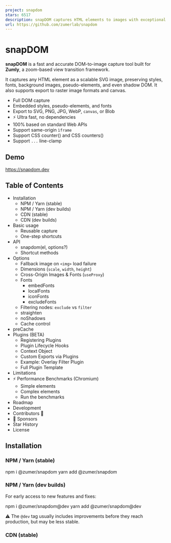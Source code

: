 ```yaml
---
project: snapdom
stars: 6517
description: snapDOM captures HTML elements to images with exceptional speed and accuracy.
url: https://github.com/zumerlab/snapdom
---
```


snapDOM
=======

**snapDOM** is a fast and accurate DOM-to-image capture tool built for **Zumly**, a zoom-based view transition framework.

It captures any HTML element as a scalable SVG image, preserving styles, fonts, background images, pseudo-elements, and even shadow DOM. It also supports export to raster image formats and canvas.

-   Full DOM capture
-   Embedded styles, pseudo-elements, and fonts
-   Export to SVG, PNG, JPG, WebP, `canvas`, or Blob
-   ⚡ Ultra fast, no dependencies
-   100% based on standard Web APIs
-   Support same-origin `ìframe`
-   Support CSS counter() and CSS counters()
-   Support `...` line-clamp

Demo
----

https://snapdom.dev

Table of Contents
-----------------

-   Installation
    -   NPM / Yarn (stable)
    -   NPM / Yarn (dev builds)
    -   CDN (stable)
    -   CDN (dev builds)
-   Basic usage
    -   Reusable capture
    -   One-step shortcuts
-   API
    -   snapdom(el, options?)
    -   Shortcut methods
-   Options
    -   Fallback image on `<img>` load failure
    -   Dimensions (`scale`, `width`, `height`)
    -   Cross-Origin Images & Fonts (`useProxy`)
    -   Fonts
        -   embedFonts
        -   localFonts
        -   iconFonts
        -   excludeFonts
    -   Filtering nodes: `exclude` vs `filter`
    -   straighten
    -   noShadows
    -   Cache control
-   preCache
-   Plugins (BETA)
    -   Registering Plugins
    -   Plugin Lifecycle Hooks
    -   Context Object
    -   Custom Exports via Plugins
    -   Example: Overlay Filter Plugin
    -   Full Plugin Template
-   Limitations
-   ⚡ Performance Benchmarks (Chromium)
    -   Simple elements
    -   Complex elements
    -   Run the benchmarks
-   Roadmap
-   Development
-   Contributors 🙌
-   💖 Sponsors
-   Star History
-   License

Installation
------------

### NPM / Yarn (stable)

npm i @zumer/snapdom
yarn add @zumer/snapdom

### NPM / Yarn (dev builds)

For early access to new features and fixes:

npm i @zumer/snapdom@dev
yarn add @zumer/snapdom@dev

⚠️ The `@dev` tag usually includes improvements before they reach production, but may be less stable.

### CDN (stable)

<!-- Minified UMD build -->
<script src\="https://unpkg.com/@zumer/snapdom/dist/snapdom.min.js"\></script\>

<!-- ES Module build -->
<script type\="module"\>
  import { snapdom } from "https://unpkg.com/@zumer/snapdom/dist/snapdom.mjs";
</script\>

### CDN (dev builds)

<!-- Minified UMD build (dev) -->
<script src\="https://unpkg.com/@zumer/snapdom@dev/dist/snapdom.min.js"\></script\>

<!-- ES Module build (dev) -->
<script type\="module"\>
  import { snapdom } from "https://unpkg.com/@zumer/snapdom@dev/dist/snapdom.mjs";
</script\>

Basic usage
-----------

### Reusable capture

const el \= document.querySelector('#target');
const result \= await snapdom(el);

const img \= await result.toPng();
document.body.appendChild(img);

await result.download({ format: 'jpg', filename: 'my-capture' });

### One-step shortcuts

const el \= document.querySelector('#target');
const png \= await snapdom.toPng(el);
document.body.appendChild(png);

const blob \= await snapdom.toBlob(el);

API
---

### `snapdom(el, options?)`

Returns an object with reusable export methods:

{
  url: string;
  toRaw(): string;
  toImg(): Promise<HTMLImageElement\>; // deprecated 
  toSvg(): Promise<HTMLImageElement\>;
  toCanvas(): Promise<HTMLCanvasElement\>;
  toBlob(options?): Promise<Blob\>;
  toPng(options?): Promise<HTMLImageElement\>;
  toJpg(options?): Promise<HTMLImageElement\>;
  toWebp(options?): Promise<HTMLImageElement\>;
  download(options?): Promise<void\>;
}

### Shortcut methods

Method

Description

`snapdom.toImg(el, options?)`

Returns an SVG `HTMLImageElement` (deprecated)

`snapdom.toSvg(el, options?)`

Returns an SVG `HTMLImageElement`

`snapdom.toCanvas(el, options?)`

Returns a `Canvas`

`snapdom.toBlob(el, options?)`

Returns an SVG or raster `Blob`

`snapdom.toPng(el, options?)`

Returns a PNG image

`snapdom.toJpg(el, options?)`

Returns a JPG image

`snapdom.toWebp(el, options?)`

Returns a WebP image

`snapdom.download(el, options?)`

Triggers a download

Options
-------

> ✅ **Note:** Style compression is now always on internally. The `compress` option has been removed.

All capture methods accept an `options` object:

Option

Type

Default

Description

`fast`

boolean

`true`

Skips small idle delays for faster results

`embedFonts`

boolean

`false`

Inlines non-icon fonts (icon fonts always on)

`localFonts`

array

`[]`

Local fonts `{ family, src, weight?, style? }`

`iconFonts`

string|RegExp|Array

`[]`

Extra icon font matchers

`excludeFonts`

object

`{}`

Exclude families/domains/subsets during embedding

`scale`

number

`1`

Output scale multiplier

`dpr`

number

`devicePixelRatio`

Device pixel ratio

`width`

number

\-

Output width

`height`

number

\-

Output height

`backgroundColor`

string

`"#fff"`

Fallback color for JPG/WebP

`quality`

number

`1`

Quality for JPG/WebP (0 to 1)

`useProxy`

string

`''`

Proxy base for CORS fallbacks

`type`

string

`svg`

Default Blob type (`svg`|`png`|`jpg`|`webp`)

`exclude`

string\[\]

\-

CSS selectors to exclude

`excludeMode`

`"hide"`|`"remove"`

`"hide"`

How `exclude` is applied

`filter`

function

\-

Custom predicate `(el) => boolean`

`filterMode`

`"hide"`|`"remove"`

`"hide"`

How `filter` is applied

`cache`

string

`"soft"`

`disabled` | `soft` | `auto` | `full`

`placeholders`

boolean

`true`

Show placeholders for images/CORS iframes

`fallbackURL`

string | function

\-

Fallback image for `<img>` load failure

`straighten`

boolean

`false`

Straightens the root: removes `translate/rotate` but preserves `scale/skew`, producing a flat, reusable capture

`noShadows`

boolean

`false`

Do not expand the root’s bounding box for shadows/blur/outline, and strip those visual effects from the cloned root

### Fallback image on `<img>` load failure

Provide a default image for failed `<img>` loads. You can pass a fixed URL or a callback that receives measured dimensions and returns a URL (handy to generate dynamic placeholders).

// 1) Fixed URL fallback
await snapdom.toSvg(element, {
  fallbackURL: '/images/fallback.png'
});

// 2) Dynamic placeholder via callback
await snapdom.toSvg(element, {
  fallbackURL: ({ width: 300, height: 150 }) \=>
    \`https://placehold.co/${width}x${height}\`
});

// 3) With proxy (if your fallback host has no CORS)
await snapdom.toSvg(element, {
  fallbackURL: ({ width \= 300, height \= 150 }) \=>
    \`https://dummyimage.com/${width}x${height}/cccccc/666.png&text=img\`,
  useProxy: 'https://proxy.corsfix.com/?'
});

Notes:

-   If the fallback image also fails to load, snapDOM replaces the `<img>` with a placeholder block preserving width/height.
-   Width/height used by the callback are gathered from the original element (dataset, style/attrs, etc.) when available.

### Dimensions (`scale`, `width`, `height`)

-   If `scale` is provided, it **takes precedence** over `width`/`height`.
-   If only `width` is provided, height scales proportionally (and vice versa).
-   Providing both `width` and `height` forces an exact size (may distort).

### Cross-Origin Images & Fonts (`useProxy`)

By default snapDOM tries `crossOrigin="anonymous"` (or `use-credentials` for same-origin). If an asset is CORS-blocked, you can set `useProxy` to a prefix URL that forwards the actual `src`:

await snapdom.toPng(el, {
  useProxy: 'https://proxy.corsfix.com/?' // Note: Any cors proxy could be used 'https://proxy.corsfix.com/?'
});

-   The proxy is only used as a **fallback**; same-origin and CORS-enabled assets skip it.

### Fonts

#### `embedFonts`

When `true`, snapDOM embeds **non-icon** `@font-face` rules detected as used within the captured subtree. Icon fonts (Font Awesome, Material Icons, etc.) are embedded **always**.

#### `localFonts`

If you serve fonts yourself or have data URLs, you can declare them here to avoid extra CSS discovery:

await snapdom.toPng(el, {
  embedFonts: true,
  localFonts: \[
    { family: 'Inter', src: '/fonts/Inter-Variable.woff2', weight: 400, style: 'normal' },
    { family: 'Inter', src: '/fonts/Inter-Italic.woff2', style: 'italic' }
  \]
});

#### `iconFonts`

Add custom icon families (names or regex matchers). Useful for private icon sets:

await snapdom.toPng(el, {
  iconFonts: \['MyIcons', /^(Remix|Feather) Icons?$/i\]
});

#### `excludeFonts`

Skip specific non-icon fonts to speed up capture or avoid unnecessary downloads.

await snapdom.toPng(el, {
  embedFonts: true,
  excludeFonts: {
    families: \['Noto Serif', 'SomeHeavyFont'\],     // skip by family name
    domains: \['fonts.gstatic.com', 'cdn.example'\], // skip by source host
    subsets: \['cyrillic-ext'\]                      // skip by unicode-range subset tag
  }
});

_Notes_

-   `excludeFonts` only applies to **non-icon** fonts. Icon fonts are always embedded.
-   Matching is case-insensitive for `families`. Hosts are matched by substring against the resolved URL.

#### Filtering nodes: `exclude` vs `filter`

-   `exclude`: remove by **selector**.
-   `excludeMode`: `hide` applies `visibility:hidden` CSS rule on excluded nodes and the layout remains as the original. `remove` do not clone excluded nodes at all.
-   `filter`: advanced predicate per element (return `false` to drop).
-   `filterMode`: `hide` applies `visibility:hidden` CSS rule on filtered nodes and the layout remains as the original. `remove` do not clone filtered nodes at all.

**Example: filter out elements with `display:none`:**

/\*\*
 \* Example filter: skip elements with display:none
 \* @param {Element} el
 \* @returns {boolean} true = keep, false = exclude
 \*/
function filterHidden(el) {
  const cs \= window.getComputedStyle(el);
  if (cs.display \=== 'none') return false;
  return true;
}

await snapdom.toPng(document.body, { filter: filterHidden });

**Example with `exclude`:** remove banners or tooltips by selector

await snapdom.toPng(el, {
  exclude: \['.cookie-banner', '.tooltip', '\[data-test="debug"\]'\]
});

### Straighten

When capturing rotated or translated elements, you may want to **straighten** the root so the snapshot can be reused in another layout without inheriting those transforms.

-   **`straighten: true`**  
    Straightens the cloned root: **removes `translate` and `rotate`** but **keeps `scale/skew`** to preserve proportions.  
    The output is **flat, upright, and ready** to embed elsewhere.

### noShadows

-   **`noShadows: true`**  
    Prevents expanding the bounding box for shadows, blur, or outline on the root, and also strips `box-shadow`, `text-shadow`, `filter: blur()/drop-shadow()`, and `outline` from the cloned root.

> 💡 **Tip:** Using both (`straighten` + `noShadows`) produces a strict, minimal bounding box with no visual bleed.

**Example**

// Straighten and remove shadow bleed
await snapdom.toSvg(el, { straighten: true, noShadows: true });

Cache control
-------------

SnapDOM maintains internal caches for images, backgrounds, resources, styles, and fonts. You can control how they are cleared between captures using the `cache` option:

Mode

Description

`"disabled"`

No cache

`"soft"`

Clears session caches (`styleMap`, `nodeMap`, `styleCache`) _(default)_

`"auto"`

Minimal cleanup: only clears transient maps

`"full"`

Keeps all caches (nothing is cleared, maximum performance)

**Examples:**

// Use minimal but fast cache
await snapdom.toPng(el, { cache: 'auto' });

// Keep everything in memory between captures
await snapdom.toPng(el, { cache: 'full' });

// Force a full cleanup on every capture
await snapdom.toPng(el, { cache: 'disabled' });

`preCache()` – Optional helper
------------------------------

Preloads external resources to avoid first-capture stalls (helpful for big/complex trees).

import { preCache } from '@zumer/snapdom';

await preCache({
  root: document.body,
  embedFonts: true,
  localFonts: \[{ family: 'Inter', src: '/fonts/Inter.woff2', weight: 400 }\],
  useProxy: 'https://proxy.corsfix.com/?'
});

Plugins (BETA)
--------------

SnapDOM includes a lightweight **plugin system** that allows you to extend or override behavior at any stage of the capture and export process — without touching the core library.

A plugin is a simple object with a unique `name` and one or more lifecycle **hooks**. Hooks can be synchronous or `async`, and they receive a shared **`context`** object.

### Registering Plugins

**Global registration** (applies to all captures):

import { snapdom } from '@zumer/snapdom';

// You can register instances, factories, or \[factory, options\]
snapdom.plugins(
  myPluginInstance,
  \[myPluginFactory, { optionA: true }\],
  { plugin: anotherFactory, options: { level: 2 } }
);

**Per-capture registration** (only for that specific call):

const out \= await snapdom(element, {
  plugins: \[
    \[overlayFilterPlugin, { color: 'rgba(0,0,0,0.25)' }\],
    \[myFullPlugin, { providePdf: true }\]
  \]
});

-   **Execution order = registration order** (first registered, first executed).
-   **Per-capture plugins** run **before** global ones.
-   Duplicates are automatically skipped by `name`; a per-capture plugin with the same `name` overrides its global version.

### Plugin Lifecycle Hooks

Hook

Purpose

`beforeSnap(context)`

Before any clone/style work. Ideal for adjusting global capture options.

`beforeClone(context)`

Before DOM cloning. Can modify live DOM (use carefully).

`afterClone(context)`

After the element subtree has been cloned. Safe to modify styles in the cloned tree.

`beforeRender(context)`

Right before SVG/dataURL serialization.

`afterRender(context)`

After serialization (you can inspect `context.svgString` or `context.dataURL`).

`beforeExport(context)`

Before each export call (`toPng`, `toSvg`, etc.).

`afterExport(context, result)`

After each export call — can transform the returned result.

`afterSnap(context)`

Runs **once**, after the **first export** finishes. Perfect for cleanup.

`defineExports(context)`

Returns a map of **custom exporters**, e.g. `{ pdf: async (ctx, opts) => Blob }`.

> Returned values from `afterExport` are chained to the next plugin (transform pipeline).

### Context Object

Every hook receives a single `context` object that contains normalized capture state:

-   **Input & options:** `element`, `debug`, `fast`, `scale`, `dpr`, `width`, `height`, `backgroundColor`, `quality`, `useProxy`, `cache`, `straighten`, `noShadows`, `embedFonts`, `localFonts`, `iconFonts`, `excludeFonts`, `exclude`, `excludeMode`, `filter`, `filterMode`, `fallbackURL`.
    
-   **Intermediate values (depending on stage):** `clone`, `classCSS`, `styleCache`, `fontsCSS`, `baseCSS`, `svgString`, `dataURL`.
    
-   **During export:** `context.export = { type, options, url }` where `type` is the exporter name (`"png"`, `"jpeg"`, `"svg"`, `"blob"`, etc.), and `url` is the serialized SVG base.
    

> You may safely modify `context` (e.g., override `backgroundColor` or `quality`) — but do so early (`beforeSnap`) for global effects or in `beforeExport` for single-export changes.

Custom Exports via Plugins
--------------------------

Plugins can add new exports using `defineExports(context)`. For each export key you return (e.g., `"pdf"`), SnapDOM automatically exposes a helper method named **`toPdf()`** on the capture result.

**Register the plugin (global or per capture):**

import { snapdom } from '@zumer/snapdom';

// global
snapdom.plugins(pdfExportPlugin());

// or per capture
const out \= await snapdom(element, { plugins: \[pdfExportPlugin()\] });

**Call the custom export:**

const out \= await snapdom(document.querySelector('#report'));

// because the plugin returns { pdf: async (ctx, opts) => ... }
const pdfBlob \= await out.toPdf({
  // exporter-specific options (width, height, quality, filename, etc.)
});

### Example: Overlay Filter Plugin

Adds a translucent overlay or color filter **only** to the captured clone (not your live DOM). Useful for highlighting or dimming sections before export.

/\*\*
 \* Ultra-simple overlay filter for SnapDOM (HTML-only).
 \* Inserts a full-size <div> overlay on the cloned root.
 \*
 \* @param {{ color?: string; blur?: number }} \[options\]
 \*   color: overlay color (rgba/hex/hsl). Default: 'rgba(0,0,0,0.25)'
 \*   blur: optional blur in px (default: 0)
 \*/
export function overlayFilterPlugin(options \= {}) {
  const color \= options.color ?? 'rgba(0,0,0,0.25)';
  const blur \= Math.max(0, options.blur ?? 0);

  return {
    name: 'overlay-filter',

    /\*\*
     \* Add a full-coverage overlay to the cloned HTML root.
     \* @param {any} context
     \*/
    async afterClone(context) {
      const root \= context.clone;
      if (!(root instanceof HTMLElement)) return; // HTML-only

      // Ensure containing block so absolute overlay anchors to the root
      if (getComputedStyle(root).position \=== 'static') {
        root.style.position \= 'relative';
      }

      const overlay \= document.createElement('div');
      overlay.style.position \= 'absolute';
      overlay.style.left \= '0';
      overlay.style.top \= '0';
      overlay.style.right \= '0';
      overlay.style.bottom \= '0';
      overlay.style.background \= color;
      overlay.style.pointerEvents \= 'none';
      if (blur) overlay.style.filter \= \`blur(${blur}px)\`;

      root.appendChild(overlay);
    }
  };
}

**Usage:**

import { snapdom } from '@zumer/snapdom';

// Global registration
snapdom.plugins(\[overlayFilterPlugin, { color: 'rgba(0,0,0,0.3)', blur: 2 }\]);

// Per-capture
const out \= await snapdom(document.querySelector('#card'), {
  plugins: \[\[overlayFilterPlugin, { color: 'rgba(255,200,0,0.15)' }\]\]
});

const png \= await out.toPng();
document.body.appendChild(png);

> The overlay is injected **only in the cloned tree**, never in your live DOM, ensuring perfect fidelity and zero flicker.

### Full Plugin Template

Use this as a starting point for custom logic or exporters.

export function myPlugin(options \= {}) {
  return {
    /\*\* Unique name used for de-duplication/overrides \*/
    name: 'my-plugin',

    /\*\* Early adjustments before any clone/style work. \*/
    async beforeSnap(context) {},

    /\*\* Before subtree cloning (use sparingly if touching the live DOM). \*/
    async beforeClone(context) {},

    /\*\* After subtree cloning (safe to modify the cloned tree). \*/
    async afterClone(context) {},

    /\*\* Right before serialization (SVG/dataURL). \*/
    async beforeRender(context) {},

    /\*\* After serialization; inspect context.svgString/context.dataURL if needed. \*/
    async afterRender(context) {},

    /\*\* Before EACH export call (toPng/toSvg/toBlob/...). \*/
    async beforeExport(context) {},

    /\*\*
     \* After EACH export call.
     \* If you return a value, it becomes the result for the next plugin (chaining).
     \*/
    async afterExport(context, result) { return result; },

    /\*\*
     \* Define custom exporters (auto-added as helpers like out.toPdf()).
     \* Return a map { \[key: string\]: (ctx:any, opts:any) => Promise<any> }.
     \*/
    async defineExports(context) { return {}; },

    /\*\* Runs ONCE after the FIRST export finishes (cleanup). \*/
    async afterSnap(context) {}
  };
}

**Quick recap:**

-   Plugins can modify capture behavior (`beforeSnap`, `afterClone`, etc.).
-   You can inject visuals or transformations safely into the cloned tree.
-   New exporters defined in `defineExports()` automatically become helpers like `out.toPdf()`.
-   All hooks can be asynchronous, run in order, and share the same `context`.

Limitations
-----------

-   External images should be CORS-accessible (use `useProxy` option for handling CORS denied)
-   When WebP format is used on Safari, it will fallback to PNG rendering.
-   `@font-face` CSS rule is well supported, but if need to use JS `FontFace()`, see this workaround `#43`

Performance Benchmarks
----------------------

**Setup.** Vitest benchmarks on Chromium, repo tests. Hardware may affect results. Values are **average capture time (ms)** → lower is better.

### Simple elements

Scenario

SnapDOM current

SnapDOM v1.9.9

html2canvas

html-to-image

Small (200×100)

**0.5 ms**

0.8 ms

67.7 ms

3.1 ms

Modal (400×300)

**0.5 ms**

0.8 ms

75.5 ms

3.6 ms

Page View (1200×800)

**0.5 ms**

0.8 ms

114.2 ms

3.3 ms

Large Scroll (2000×1500)

**0.5 ms**

0.8 ms

186.3 ms

3.2 ms

Very Large (4000×2000)

**0.5 ms**

0.9 ms

425.9 ms

3.3 ms

### Complex elements

Scenario

SnapDOM current

SnapDOM v1.9.9

html2canvas

html-to-image

Small (200×100)

**1.6 ms**

3.3 ms

68.0 ms

14.3 ms

Modal (400×300)

**2.9 ms**

6.8 ms

87.5 ms

34.8 ms

Page View (1200×800)

**17.5 ms**

50.2 ms

178.0 ms

429.0 ms

Large Scroll (2000×1500)

**54.0 ms**

201.8 ms

735.2 ms

984.2 ms

Very Large (4000×2000)

**171.4 ms**

453.7 ms

1,800.4 ms

2,611.9 ms

### Run the benchmarks

git clone https://github.com/zumerlab/snapdom.git
cd snapdom
npm install
npm run test:benchmark

Roadmap
-------

Planned improvements for future versions of SnapDOM:

-   **Implement plugin system** SnapDOM will support external plugins to extend or override internal behavior (e.g. custom node transformers, exporters, or filters).
    
-   **Refactor to modular architecture** Internal logic will be split into smaller, focused modules to improve maintainability and code reuse.
    
-   **Decouple internal logic from global options** Functions will be redesigned to avoid relying directly on `options`. A centralized capture context will improve clarity, autonomy, and testability. See `next` branch
    
-   **Expose cache control** Users will be able to manually clear image and font caches or configure their own caching strategies.
    
-   **Auto font preloading** Required fonts will be automatically detected and preloaded before capture, reducing the need for manual `preCache()` calls.
    
-   **Document plugin development** A full guide will be provided for creating and registering custom SnapDOM plugins.
    
-   **Make export utilities tree-shakeable** Export functions like `toPng`, `toJpg`, `toBlob`, etc. will be restructured into independent modules to support tree shaking and minimal builds.
    

Have ideas or feature requests? Feel free to share suggestions or feedback in GitHub Discussions.

Development
-----------

To contribute or build snapDOM locally:

# Clone the repository
git clone https://github.com/zumerlab/snapdom.git
cd snapdom

# Switch to dev branch
git checkout dev

# Install dependencies
npm install

# Compile the library (ESM, CJS, and minified versions)
npm run compile

# Install playwright browsers (necessary for running tests)
npx playwright install

# Run tests
npm test

# Run Benchmarks
npm run test:benchmark

The main entry point is in `src/`, and output bundles are generated in the `dist/` folder.

For detailed contribution guidelines, please see CONTRIBUTING.

Contributors
------------

Sponsors
--------

Special thanks to @megaphonecolin, @sdraper69, @reynaldichernando and @gamma-app, for supporting this project!

If you'd like to support this project too, you can become a sponsor.

Star History
------------

License
-------

MIT © Zumerlab
